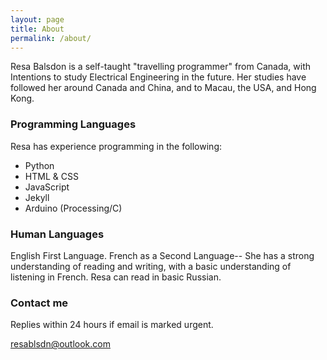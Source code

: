 ```yaml
---
layout: page
title: About
permalink: /about/
---
```


Resa Balsdon is a self-taught "travelling programmer" from Canada, with 
Intentions to study Electrical Engineering in the future. Her studies have
followed her around Canada and China, and to Macau, the USA, and Hong Kong.


### Programming Languages
Resa has experience programming in the following:
<ul>
 <!-- <li> JavaScript </li> -->
 <li> Python </li>
 <li> HTML & CSS </li>
 <li> JavaScript </li>
 <li> Jekyll </li>
 <li> Arduino (Processing/C)</li>
 <!-- <li> Java </li> -->
</ul>

### Human Languages
English First Language. French as a Second Language-- She has a strong understanding
 of reading and writing, with a basic understanding of listening in French.
Resa can read in basic Russian.

### Contact me
Replies within 24 hours if email is marked urgent.

[resablsdn@outlook.com](mailto:resablsdn@outlook.com)

